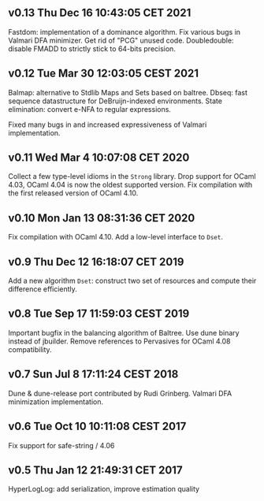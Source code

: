 v0.13 Thu Dec 16 10:43:05 CET 2021
--------------------------

Fastdom: implementation of a dominance algorithm.
Fix various bugs in Valmari DFA minimizer.
Get rid of "PCG" unused code.
Doubledouble: disable FMADD to strictly stick to 64-bits precision.

v0.12 Tue Mar 30 12:03:05 CEST 2021
--------------------------

Balmap: alternative to Stdlib Maps and Sets based on baltree.
Dbseq: fast sequence datastructure for DeBruijn-indexed environments.
State elimination: convert e-NFA to regular expressions.

Fixed many bugs in and increased expressiveness of Valmari implementation.

v0.11 Wed Mar  4 10:07:08 CET 2020
--------------------------

Collect a few type-level idioms in the `Strong` library.
Drop support for OCaml 4.03, OCaml 4.04 is now the oldest supported version.
Fix compilation with the first released version of OCaml 4.10.

v0.10 Mon Jan 13 08:31:36 CET 2020
--------------------------

Fix compilation with OCaml 4.10.
Add a low-level interface to `Dset`.

v0.9 Thu Dec 12 16:18:07 CET 2019
--------------------------

Add a new algorithm `Dset`: construct two set of resources and compute their
difference efficiently.

v0.8 Tue Sep 17 11:59:03 CEST 2019
--------------------------

Important bugfix in the balancing algorithm of Baltree.
Use dune binary instead of jbuilder.
Remove references to Pervasives for OCaml 4.08 compatibility.

v0.7 Sun Jul  8 17:11:24 CEST 2018
--------------------------

Dune & dune-release port contributed by Rudi Grinberg.
Valmari DFA minimization implementation.

v0.6 Tue Oct 10 10:11:08 CEST 2017
--------------------------

Fix support for safe-string / 4.06

v0.5 Thu Jan 12 21:49:31 CET 2017
--------------------------

HyperLogLog: add serialization, improve estimation quality 
